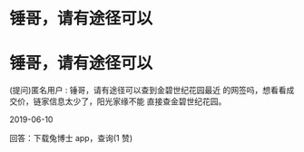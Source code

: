 # 锤哥，请有途径可以

# 锤哥，请有途径可以

(提问)匿名用户 : 锤哥，请有途径可以查到金碧世纪花园最近 的网签吗，想看看成交价，链家信息太少了，阳光家缘不能 直接查金碧世纪花园。

2019-06-10

回答：下载兔博士 app，查询(1 赞)
